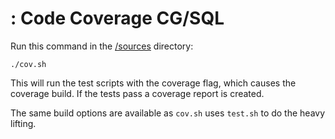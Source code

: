 # : Code Coverage CG/SQL

Run this command in the [/sources](https://github.com/facebookincubator/CG-SQL/tree/main/sources) directory:
```
./cov.sh
```
This will run the test scripts with the coverage flag, which causes the coverage build.  If the tests pass a coverage report is created.

The same build options are available as `cov.sh` uses `test.sh` to do the heavy lifting.
